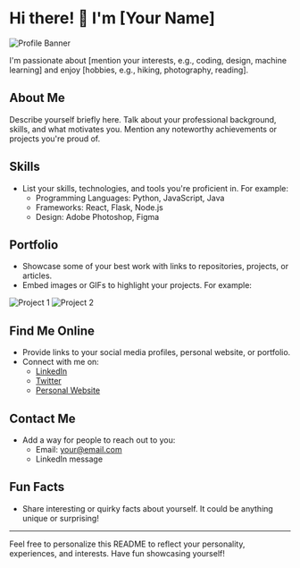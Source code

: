 # Hi there! 👋 I'm [Your Name]

![Profile Banner](link_to_banner_image)

I'm passionate about [mention your interests, e.g., coding, design, machine learning] and enjoy [hobbies, e.g., hiking, photography, reading].

## About Me

Describe yourself briefly here. Talk about your professional background, skills, and what motivates you. Mention any noteworthy achievements or projects you're proud of.

## Skills

- List your skills, technologies, and tools you're proficient in. For example:
  - Programming Languages: Python, JavaScript, Java
  - Frameworks: React, Flask, Node.js
  - Design: Adobe Photoshop, Figma

## Portfolio

- Showcase some of your best work with links to repositories, projects, or articles.
- Embed images or GIFs to highlight your projects. For example:

![Project 1](link_to_project_1_image_or_gif)
![Project 2](link_to_project_2_image_or_gif)

## Find Me Online

- Provide links to your social media profiles, personal website, or portfolio.
- Connect with me on:
  - [LinkedIn](your_linkedin_profile)
  - [Twitter](your_twitter_profile)
  - [Personal Website](your_website)

## Contact Me

- Add a way for people to reach out to you:
  - Email: your@email.com
  - LinkedIn message

## Fun Facts

- Share interesting or quirky facts about yourself. It could be anything unique or surprising!

---

Feel free to personalize this README to reflect your personality, experiences, and interests. Have fun showcasing yourself!
